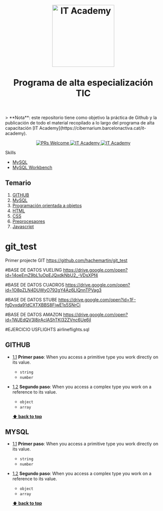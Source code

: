 ﻿<h1 align="center">
<br>
  <img src="https://cibernarium.barcelonactiva.cat/documents/10180/693138/IT+logo.png/1c84715b-b403-4f41-9b5d-8691f99dec40?t=1520933248611" alt="IT Academy" width=200">
  <br>
    <br> Programa de alta especialización TIC
  <br>
<br>
</h1>
> **Nota**: este repositorio tiene como objetivo la práctica de Github y la publicación de todo el material recopilado a lo largo del programa de alta capacitación [IT Academy](https://cibernarium.barcelonactiva.cat/it-academy).

<p align="center">
  <a href="http://makeapullrequest.com">
    <img src="https://img.shields.io/badge/PRs-welcome-brightgreen.svg?style=flat-square" alt="PRs Welcome">
  </a>
  <a href="https://cibernarium.barcelonactiva.cat/it-academy">
    <img src="https://img.shields.io/badge/IT%20Academy-2018-d50283.svg" alt="IT Academy">
  </a>
    <a href="https://en.wikipedia.org/wiki/Front-end_web_development">
    <img src="https://img.shields.io/badge/developer-front--end-blue.svg" alt="IT Academy">
  </a>
</p>

Skills
  - [MySQL](https://dev.mysql.com/doc/refman/8.0/en/)
  - [MySQL Workbench](https://dev.mysql.com/doc/workbench/en/)

## Temario
  1. [GITHUB](#github)
  1. [MySQL](#mysql)
  1. [Programación orientada a objetos](#poo)
  1. [HTML](#html)
  1. [CSS](#css)
  1. [Preprocesaores](#preprocesadores)
  1. [Javascript](#js)



# git_test
Primer projecte GIT
https://github.com/hachemartin/git_test

#BASE DE DATOS VUELING
https://drive.google.com/open?id=14oeEmZ9bL1uOpEJQxdkNbU2_-VDsXPf4

#BASE DE DATOS CUADROS
https://drive.google.com/open?id=1O8pZLN4DUWyO792gY4Az6LlQnnTPVag3

#BASE DE DATOS STUBE
https://drive.google.com/open?id=1F-fgDvxda91dCXTXBBS8FjwE1s5SNrCi

#BASE DE DATOS AMAZON
https://drive.google.com/open?id=1WJEdQV3l8jrAclAShTKl32ZVnc6Ue6jI




#EJERCICIO USFLIGHTS
airlineflights.sql


## GITHUB

<a name="github--first"></a><a name="1.1"></a>
  - [1.1](#github--first) **Primer paso**: When you access a primitive type you work directly on its value.

    - `string`
    - `number`
    
<a name="github--segundo"></a><a name="1.2"></a>
  - [1.2](#github--segundo)  **Segundo paso**: When you access a complex type you work on a reference to its value.

    - `object`
    - `array`
    
    
    **[⬆ back to top](#temario)**

## MYSQL

<a name="mysql--first"></a><a name="1.1"></a>
  - [1.1](#mysql--first) **Primer paso**: When you access a primitive type you work directly on its value.

    - `string`
    - `number`
    
<a name="mysql--segundo"></a><a name="1.2"></a>
  - [1.2](#mysql--segundo)  **Segundo paso**: When you access a complex type you work on a reference to its value.

    - `object`
    - `array`
    
    
    **[⬆ back to top](#temario)**
